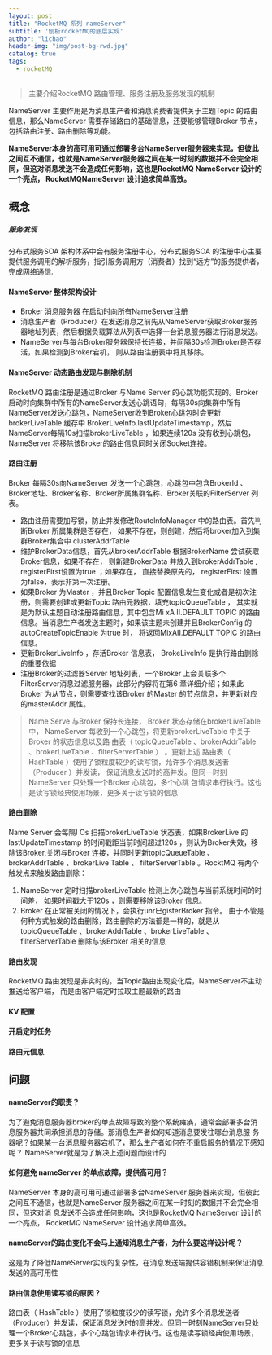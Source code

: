 ```yaml
---
layout: post
title: "RocketMQ 系列 nameServer"
subtitle: '刨析rocketMQ的底层实现'
author: "lichao"
header-img: "img/post-bg-rwd.jpg"
catalog: true
tags:
  - rocketMQ
---
```


> 主要介绍RocketMQ 路由管理、服务注册及服务发现的机制

NameServer 主要作用是为消息生产者和消息消费者提供关于主题Topic 的路由信息，那么NameServer 需要存储路由的基础信息，还要能够管理Broker 节点，包括路由注册、路由删除等功能。

**NameServer本身的高可用可通过部署多台NameServer服务器来实现，但彼此之间互不通信，也就是NameServer服务器之间在某一时刻的数据并不会完全相同，但这对消息发送不会造成任何影响，这也是RocketMQ NameServer 设计的一个亮点， RocketMQNameServer 设计追求简单高效。**

## 概念
##### 服务发现
分布式服务SOA 架构体系中会有服务注册中心，分布式服务SOA 的注册中心主要提供服务调用的解析服务，指引服务调用方（消费者）找到“远方”的服务提供者，完成网络通信.

#### NameServer 整体架构设计
* Broker 消息服务器 在启动时向所有NameServer注册
* 消息生产者（Producer）在发送消息之前先从NameServer获取Broker服务器地址列表，然后根据负载算法从列表中选择一台消息服务器进行消息发送。
* NameServer与每台Broker服务器保持长连接，并间隔30s检测Broker是否存活，如果检测到Broker宕机， 则从路由注册表中将其移除。
#### NameServer 动态路由发现与剔除机制
RocketMQ 路由注册是通过Broker 与Name Server 的心跳功能实现的。Broker启动时向集群中所有的NameServer发送心跳语句，每隔30s向集群中所有NameServer发送心跳包，NameServer收到Broker心跳包时会更新brokerLiveTable 缓存中 BrokerLivelnfo.lastUpdateTimestamp，然后 NameServer每隔10s扫描brokerLiveTable ，如果连续120s 没有收到心跳包，NameServer 将移除该Broker的路由信息同时关闭Socket连接。

#### 路由注册

Broker 每隔30s向NameServer 发送一个心跳包，心跳包中包含BrokerId 、Broker地址、Broker名称、Broker所属集群名称、Broker关联的FilterServer 列表。
* 路由注册需要加写锁，防止并发修改RoutelnfoManager 中的路由表。首先判断Broker 所属集群是否存在， 如果不存在，则创建，然后将broker加入到集群Broker集合中 clusterAddrTable
* 维护BrokerData信息，首先从brokerAddrTable 根据BrokerName 尝试获取Broker信息，如果不存在， 则新建BrokerData 并放入到brokerAddrTable , registerFirst设置为true ；如果存在， 直接替换原先的， registerFirst 设置为false，表示非第一次注册。
* 如果Broker 为Master ，并且Broker Topic 配置信息发生变化或者是初次注册，则需要创建或更新Topic 路由元数据，填充topicQueueTable ， 其实就是为默认主题自动注册路由信息，其中包含Mi xA II.DEFAULT TOPIC 的路由信息。当消息生产者发送主题时，如果该主题未创建并且BrokerConfig 的autoCreateTopicEnable 为true 时， 将返回MixAII.DEFAULT TOPIC 的路由信息。
* 更新BrokerLivelnfo ，存活Broker 信息表， BrokeLivelnfo 是执行路由删除的重要依据
* 注册Broker的过滤器Server 地址列表，一个Broker 上会关联多个FilterServer消息过滤服务器，此部分内容将在第6 章详细介绍；如果此Broker 为从节点，则需要查找该Broker 的Master 的节点信息，并更新对应的masterAddr 属性。

> Name Serve 与Broker 保持长连接， Broker 状态存储在brokerLiveTable 中，
NameServer 每收到一个心跳包，将更新brokerLiveTable 中关于Broker 的状态信息以及路
由表（ topicQueueTable 、brokerAddrTable 、brokerLiveTable 、filterServerTable ） 。更新上述
路由表（ HashTable ）使用了锁粒度较少的读写锁，允许多个消息发送者（Producer ）并发读，
保证消息发送时的高并发。但同一时刻NameServer 只处理一个Broker 心跳包，多个心跳
包请求串行执行。这也是读写锁经典使用场景，更多关于读写锁的信息

#### 路由删除
Name Server 会每隔I Os 扫描brokerLiveTable 状态表，如果BrokerLive 的lastUpdateTimestamp 的时间戳距当前时间超过120s ，则认为Broker失效，移除该Broker,关闭与Broker 连接，并同时更新topicQueueTable 、brokerAddrTable 、brokerLive Table 、
filterServerTable 。RocktMQ 有两个触发点来触发路由删除：
1. NameServer 定时扫描brokerLiveTable 检测上次心跳包与当前系统时间的时间差，
如果时间戳大于120s ，则需要移除该Broker 信息。
2. Broker 在正常被关闭的情况下，会执行unr巳gisterBroker 指令。
由于不管是何种方式触发的路由删除，路由删除的方法都是一样的，就是从topicQueueTable 、brokerAddrTable 、brokerLiveTable 、filterServerTable 删除与该Broker 相关的信息

#### 路由发现
RocketMQ 路由发现是非实时的，当Topic路由出现变化后，NameServer不主动推送给客户端， 而是由客户端定时拉取主题最新的路由

#### KV 配置

#### 开启定时任务
#### 路由元信息



## 问题

#### nameServer的职责？
为了避免消息服务器broker的单点故障导致的整个系统瘫痪，通常会部署多台消息服务器共同承担消息的存储。那消息生产者如何知道消息要发往哪台消息服
务器呢？如果某一台消息服务器宕机了，那么生产者如何在不重启服务的情况下感知呢？ NameServer就是为了解决上述问题而设计的
#### 如何避免 nameServer 的单点故障，提供高可用？
NameServer 本身的高可用可通过部署多台NameServer 服务器来实现，但彼此之间互不通信，也就是NameServer 服务器之间在某一时刻的数据并不会完全相同，但这对消 息发送不会造成任何影响，这也是RocketMQ NameServer 设计的一个亮点， RocketMQ NameServer 设计追求简单高效。
#### nameServer的路由变化不会马上通知消息生产者，为什么要这样设计呢？
这是为了降低NameServer实现的复杂性，在消息发送端提供容错机制来保证消息发送的高可用性

#### 路由信息使用读写锁的原因？
路由表（ HashTable ）使用了锁粒度较少的读写锁，允许多个消息发送者（Producer）并发读，保证消息发送时的高并发。但同一时刻NameServer只处理一个Broker心跳包，多个心跳包请求串行执行。这也是读写锁经典使用场景，更多关于读写锁的信息